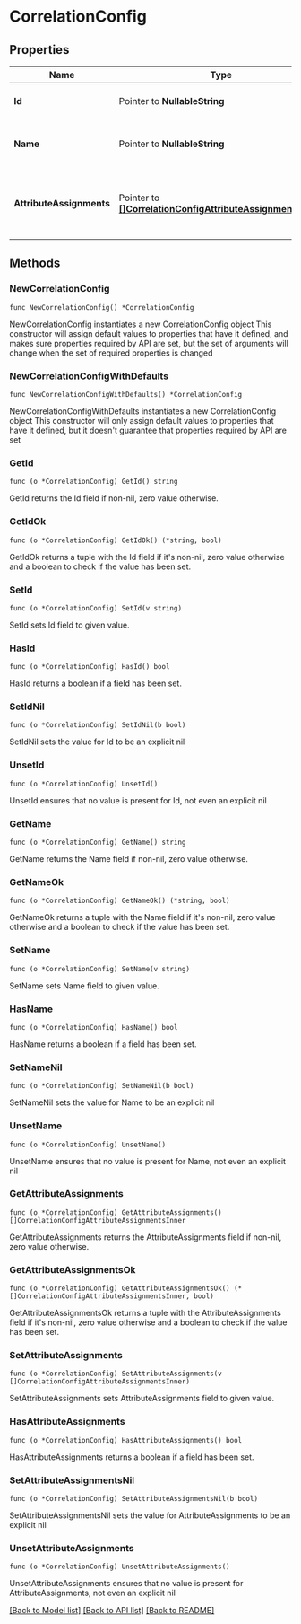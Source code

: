 # CorrelationConfig

## Properties

Name | Type | Description | Notes
------------ | ------------- | ------------- | -------------
**Id** | Pointer to **NullableString** | The ID of the correlation configuration. | [optional] 
**Name** | Pointer to **NullableString** | The name of the correlation configuration. | [optional] 
**AttributeAssignments** | Pointer to [**[]CorrelationConfigAttributeAssignmentsInner**](CorrelationConfigAttributeAssignmentsInner.md) | The list of attribute assignments of the correlation configuration. | [optional] 

## Methods

### NewCorrelationConfig

`func NewCorrelationConfig() *CorrelationConfig`

NewCorrelationConfig instantiates a new CorrelationConfig object
This constructor will assign default values to properties that have it defined,
and makes sure properties required by API are set, but the set of arguments
will change when the set of required properties is changed

### NewCorrelationConfigWithDefaults

`func NewCorrelationConfigWithDefaults() *CorrelationConfig`

NewCorrelationConfigWithDefaults instantiates a new CorrelationConfig object
This constructor will only assign default values to properties that have it defined,
but it doesn't guarantee that properties required by API are set

### GetId

`func (o *CorrelationConfig) GetId() string`

GetId returns the Id field if non-nil, zero value otherwise.

### GetIdOk

`func (o *CorrelationConfig) GetIdOk() (*string, bool)`

GetIdOk returns a tuple with the Id field if it's non-nil, zero value otherwise
and a boolean to check if the value has been set.

### SetId

`func (o *CorrelationConfig) SetId(v string)`

SetId sets Id field to given value.

### HasId

`func (o *CorrelationConfig) HasId() bool`

HasId returns a boolean if a field has been set.

### SetIdNil

`func (o *CorrelationConfig) SetIdNil(b bool)`

 SetIdNil sets the value for Id to be an explicit nil

### UnsetId
`func (o *CorrelationConfig) UnsetId()`

UnsetId ensures that no value is present for Id, not even an explicit nil
### GetName

`func (o *CorrelationConfig) GetName() string`

GetName returns the Name field if non-nil, zero value otherwise.

### GetNameOk

`func (o *CorrelationConfig) GetNameOk() (*string, bool)`

GetNameOk returns a tuple with the Name field if it's non-nil, zero value otherwise
and a boolean to check if the value has been set.

### SetName

`func (o *CorrelationConfig) SetName(v string)`

SetName sets Name field to given value.

### HasName

`func (o *CorrelationConfig) HasName() bool`

HasName returns a boolean if a field has been set.

### SetNameNil

`func (o *CorrelationConfig) SetNameNil(b bool)`

 SetNameNil sets the value for Name to be an explicit nil

### UnsetName
`func (o *CorrelationConfig) UnsetName()`

UnsetName ensures that no value is present for Name, not even an explicit nil
### GetAttributeAssignments

`func (o *CorrelationConfig) GetAttributeAssignments() []CorrelationConfigAttributeAssignmentsInner`

GetAttributeAssignments returns the AttributeAssignments field if non-nil, zero value otherwise.

### GetAttributeAssignmentsOk

`func (o *CorrelationConfig) GetAttributeAssignmentsOk() (*[]CorrelationConfigAttributeAssignmentsInner, bool)`

GetAttributeAssignmentsOk returns a tuple with the AttributeAssignments field if it's non-nil, zero value otherwise
and a boolean to check if the value has been set.

### SetAttributeAssignments

`func (o *CorrelationConfig) SetAttributeAssignments(v []CorrelationConfigAttributeAssignmentsInner)`

SetAttributeAssignments sets AttributeAssignments field to given value.

### HasAttributeAssignments

`func (o *CorrelationConfig) HasAttributeAssignments() bool`

HasAttributeAssignments returns a boolean if a field has been set.

### SetAttributeAssignmentsNil

`func (o *CorrelationConfig) SetAttributeAssignmentsNil(b bool)`

 SetAttributeAssignmentsNil sets the value for AttributeAssignments to be an explicit nil

### UnsetAttributeAssignments
`func (o *CorrelationConfig) UnsetAttributeAssignments()`

UnsetAttributeAssignments ensures that no value is present for AttributeAssignments, not even an explicit nil

[[Back to Model list]](../README.md#documentation-for-models) [[Back to API list]](../README.md#documentation-for-api-endpoints) [[Back to README]](../README.md)


